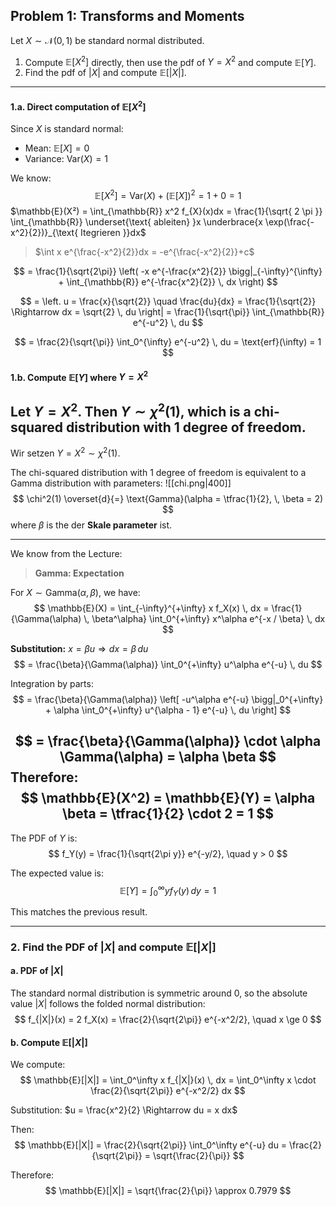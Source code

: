 ## Problem 1: Transforms and Moments

Let $X \sim \mathcal{N}(0,1)$ be standard normal distributed.

1. Compute $\mathbb{E}[X^2]$ directly, then use the pdf of $Y = X^2$ and compute $\mathbb{E}[Y]$.
2. Find the pdf of $|X|$ and compute $\mathbb{E}[|X|]$.

---
#### 1.a. Direct computation of $\mathbb{E}[X^2]$

Since $X$ is standard normal:
- Mean: $\mathbb{E}[X] = 0$
- Variance: $\text{Var}(X) = 1$

We know:
$$
\mathbb{E}[X^2] = \text{Var}(X) + (\mathbb{E}[X])^2 = 1 + 0 = 1
$$
$\mathbb{E}(X²) = \int_{\mathbb{R}} x^2 f_{X}(x)dx = \frac{1}{\sqrt{ 2 \pi }} \int_{\mathbb{R}} \underset{\text{ ableiten} }x \underbrace{x \exp(\frac{-x^2}{2})}_{\text{ Itegrieren }}dx$
> $\int x e^{\frac{-x^2}{2}}dx = -e^{\frac{-x^2}{2}}+c$

$$
= \frac{1}{\sqrt{2\pi}} \left( -x e^{-\frac{x^2}{2}} \bigg|_{-\infty}^{\infty} + \int_{\mathbb{R}} e^{-\frac{x^2}{2}} \, dx \right)
$$

$$
= \left. u = \frac{x}{\sqrt{2}} \quad \frac{du}{dx} = \frac{1}{\sqrt{2}} \Rightarrow dx = \sqrt{2} \, du \right| 
= \frac{1}{\sqrt{\pi}} \int_{\mathbb{R}} e^{-u^2} \, du
$$

$$
= \frac{2}{\sqrt{\pi}} \int_0^{\infty} e^{-u^2} \, du = \text{erf}(\infty) = 1
$$


#### 1.b. Compute $\mathbb{E}[Y]$ where $Y = X^2$

Let $Y = X^2$. Then $Y \sim \chi^2(1)$, which is a chi-squared distribution with 1 degree of freedom.
-
Wir setzen $Y = X^2 \sim \chi^2(1)$.

The chi-squared distribution with 1 degree of freedom is equivalent to a Gamma distribution with parameters:
![[chi.png|400]]
$$
\chi^2(1) \overset{d}{=} \text{Gamma}(\alpha = \tfrac{1}{2}, \, \beta = 2)
$$
where $\beta$ is the der **Skale parameter** ist.

---
We know from the Lecture:

> **Gamma: Expectation**

For $X \sim \text{Gamma}(\alpha, \beta)$, we have:
$$
\mathbb{E}(X) = \int_{-\infty}^{+\infty} x f_X(x) \, dx 
= \frac{1}{\Gamma(\alpha) \, \beta^\alpha} \int_0^{+\infty} x^\alpha e^{-x / \beta} \, dx
$$

**Substitution:** $x = \beta u \Rightarrow dx = \beta \, du$
$$
= \frac{\beta}{\Gamma(\alpha)} \int_0^{+\infty} u^\alpha e^{-u} \, du
$$

Integration by parts:
$$
= \frac{\beta}{\Gamma(\alpha)} \left[ -u^\alpha e^{-u} \bigg|_0^{+\infty} + \alpha \int_0^{+\infty} u^{\alpha - 1} e^{-u} \, du \right]
$$

$$
= \frac{\beta}{\Gamma(\alpha)} \cdot \alpha \Gamma(\alpha)
= \alpha \beta
$$
Therefore:
$$
\mathbb{E}(X^2) = \mathbb{E}(Y) = \alpha \beta = \tfrac{1}{2} \cdot 2 = 1
$$
---
The PDF of $Y$ is:
$$
f_Y(y) = \frac{1}{\sqrt{2\pi y}} e^{-y/2}, \quad y > 0
$$

The expected value is:
$$
\mathbb{E}[Y] = \int_0^\infty y f_Y(y) \, dy = 1
$$

This matches the previous result.

---

### 2. Find the PDF of $|X|$ and compute $\mathbb{E}[|X|]$

#### a. PDF of $|X|$

The standard normal distribution is symmetric around 0, so the absolute value $|X|$ follows the folded normal distribution:
$$
f_{|X|}(x) = 2 f_X(x) = \frac{2}{\sqrt{2\pi}} e^{-x^2/2}, \quad x \ge 0
$$

#### b. Compute $\mathbb{E}[|X|]$

We compute:
$$
\mathbb{E}[|X|] = \int_0^\infty x f_{|X|}(x) \, dx = \int_0^\infty x \cdot \frac{2}{\sqrt{2\pi}} e^{-x^2/2} dx
$$

Substitution: $u = \frac{x^2}{2} \Rightarrow du = x dx$

Then:
$$
\mathbb{E}[|X|] = \frac{2}{\sqrt{2\pi}} \int_0^\infty e^{-u} du = \frac{2}{\sqrt{2\pi}} = \sqrt{\frac{2}{\pi}}
$$

Therefore:
$$
\mathbb{E}[|X|] = \sqrt{\frac{2}{\pi}} \approx 0.7979
$$